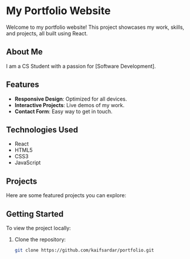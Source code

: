 # My Portfolio Website

Welcome to my portfolio website! This project showcases my work, skills, and projects, all built using React.

## About Me

I am a CS Student with a passion for [Software Development].

## Features

- **Responsive Design**: Optimized for all devices.
- **Interactive Projects**: Live demos of my work.
- **Contact Form**: Easy way to get in touch.

## Technologies Used

- React
- HTML5
- CSS3
- JavaScript

## Projects

Here are some featured projects you can explore:


## Getting Started

To view the project locally:

1. Clone the repository:
   ```bash
   git clone https://github.com/kaifsardar/portfolio.git
